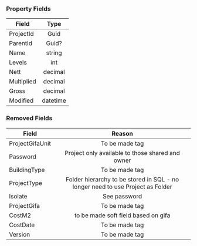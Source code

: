 ### Property Fields

| Field        | Type           | 
| ------------- |:-------------:|
| ProjectId      | Guid |
| ParentId      | Guid?      |
| Name | string      |
| Levels | int      |
| Nett | decimal      |
| Multiplied | decimal      |
| Gross | decimal      |
| Modified | datetime      |

### Removed Fields

| Field        | Reason           | 
| ------------- |:-------------:|
| ProjectGifaUnit      | To be made tag |
| Password      | Project only available to those shared and owner      |
| BuildingType | To be made tag      |
| ProjectType | Folder hierarchy to be stored in SQL - no longer need to use Project as Folder      |
| Isolate | See password      |
| ProjectGifa | To be made tag      |
| CostM2 | to be made soft field based on gifa      |
| CostDate | To be made tag       |
| Version | To be made tag       |
